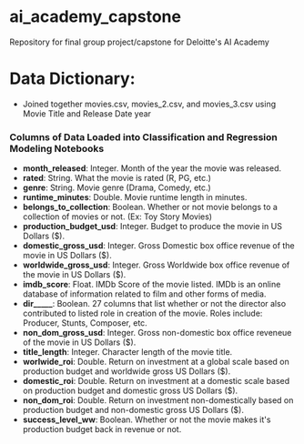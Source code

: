 # ai_academy_capstone
Repository for final group project/capstone for Deloitte's AI Academy

# Data Dictionary:
- Joined together movies.csv, movies_2.csv, and movies_3.csv using Movie Title and Release Date year
### Columns of Data Loaded into Classification and Regression Modeling Notebooks
- **month_released**: Integer. Month of the year the movie was released.
- **rated**: String. What the movie is rated (R, PG, etc.)
- **genre**: String. Movie genre (Drama, Comedy, etc.)
- **runtime_minutes**: Double. Movie runtime length in minutes.
- **belongs_to_collection**: Boolean. Whether or not movie belongs to a collection of movies or not. (Ex: Toy Story Movies)
- **production_budget_usd**: Integer. Budget to produce the movie in US Dollars ($).
- **domestic_gross_usd**: Integer. Gross Domestic box office revenue of the movie in US Dollars ($).
- **worldwide_gross_usd**: Integer. Gross Worldwide box office revenue of the movie in US Dollars ($).
- **imdb_score**: Float. IMDb Score of the movie listed. IMDb is an online database of information related to film and other forms of media.
- **dir_____**: Boolean. 27 columns that list whether or not the director also contributed to listed role in creation of the movie. Roles include: Producer, Stunts, Composer, etc.
- **non_dom_gross_usd**: Integer. Gross non-domestic box office reveneue of the movie in US Dollars ($).
- **title_length**: Integer. Character length of the movie title.
- **worlwide_roi**: Double. Return on investment at a global scale based on production budget and worldwide gross US Dollars ($).
- **domestic_roi**: Double. Return on investment at a domestic scale based on production budget and domestic gross US Dollars ($).
- **non_dom_roi**: Double. Return on investment non-domestically based on production budget and non-domestic gross US Dollars ($).
- **success_level_ww**: Boolean. Whether or not the movie makes it's production budget back in revenue or not.
  
